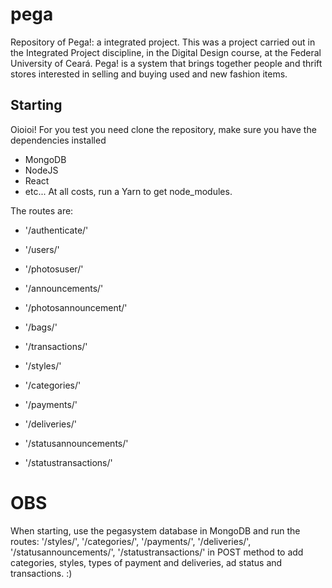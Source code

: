 # pega
Repository of Pega!: a integrated project.
This was a project carried out in the Integrated Project discipline, in the Digital Design course, at the Federal University of Ceará.
Pega! is a system that brings together people and thrift stores interested in selling and buying used and new fashion items.

## Starting
Oioioi! For you test you need clone the repository, make sure you have the dependencies installed
- MongoDB
- NodeJS
- React
- etc...
At all costs, run a Yarn to get node_modules.

The routes are: 
- '/authenticate/'

- '/users/'
- '/photosuser/'

- '/announcements/'
- '/photosannouncement/'

- '/bags/'
- '/transactions/'

- '/styles/'
- '/categories/'

- '/payments/'
- '/deliveries/'

- '/statusannouncements/'
- '/statustransactions/'

# OBS
When starting, use the pegasystem database in MongoDB and run the routes: '/styles/', '/categories/', '/payments/', '/deliveries/', '/statusannouncements/', '/statustransactions/' in POST method to add categories, styles, types of payment and deliveries, ad status and transactions. :)
